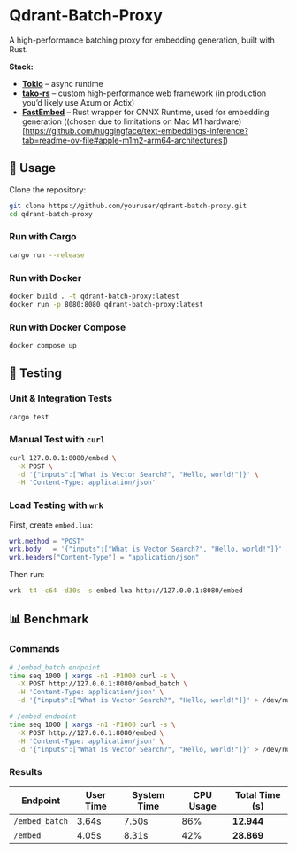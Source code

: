 # Qdrant-Batch-Proxy

A high-performance batching proxy for embedding generation, built with Rust.

**Stack:**

* **[Tokio](https://tokio.rs/)** – async runtime
* **[tako-rs](https://github.com/yourrepo/tako-rs)** – custom high-performance web framework (in production you’d likely use Axum or Actix)
* **[FastEmbed](https://github.com/Anush008/fastembed-rs)** – Rust wrapper for ONNX Runtime, used for embedding generation ((chosen due to limitations on Mac M1 hardware)[https://github.com/huggingface/text-embeddings-inference?tab=readme-ov-file#apple-m1m2-arm64-architectures])


## 🚀 Usage

Clone the repository:

```bash
git clone https://github.com/youruser/qdrant-batch-proxy.git
cd qdrant-batch-proxy
```

### Run with Cargo

```bash
cargo run --release
```

### Run with Docker

```bash
docker build . -t qdrant-batch-proxy:latest
docker run -p 8080:8080 qdrant-batch-proxy:latest
```

### Run with Docker Compose

```bash
docker compose up
```


## 🧪 Testing

### Unit & Integration Tests

```bash
cargo test
```

### Manual Test with `curl`

```bash
curl 127.0.0.1:8080/embed \
  -X POST \
  -d '{"inputs":["What is Vector Search?", "Hello, world!"]}' \
  -H 'Content-Type: application/json'
```

### Load Testing with `wrk`

First, create `embed.lua`:

```lua
wrk.method = "POST"
wrk.body   = '{"inputs":["What is Vector Search?", "Hello, world!"]}'
wrk.headers["Content-Type"] = "application/json"
```

Then run:

```bash
wrk -t4 -c64 -d30s -s embed.lua http://127.0.0.1:8080/embed
```

## 📊 Benchmark

### Commands

```bash
# /embed_batch endpoint
time seq 1000 | xargs -n1 -P1000 curl -s \
  -X POST http://127.0.0.1:8080/embed_batch \
  -H 'Content-Type: application/json' \
  -d '{"inputs":["What is Vector Search?", "Hello, world!"]}' > /dev/null

# /embed endpoint
time seq 1000 | xargs -n1 -P1000 curl -s \
  -X POST http://127.0.0.1:8080/embed \
  -H 'Content-Type: application/json' \
  -d '{"inputs":["What is Vector Search?", "Hello, world!"]}' > /dev/null
```


### Results

| Endpoint       | User Time | System Time | CPU Usage | Total Time (s) |
| -------------- | --------- | ----------- | --------- | -------------- |
| `/embed_batch` | 3.64s     | 7.50s       | 86%       | **12.944**     |
| `/embed`       | 4.05s     | 8.31s       | 42%       | **28.869**     |
